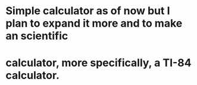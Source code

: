 # Simple calculator as of now but I plan to expand it more and to make an scientific
# calculator, more specifically, a TI-84 calculator.
